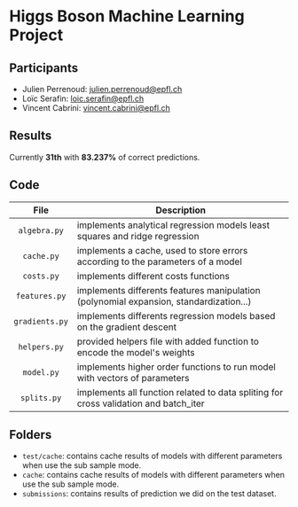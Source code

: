 # Higgs Boson Machine Learning Project

## Participants

- Julien Perrenoud: julien.perrenoud@epfl.ch
- Loïc Serafin: loic.serafin@epfl.ch
- Vincent Cabrini: vincent.cabrini@epfl.ch

## Results

Currently **31th** with **83.237%** of correct predictions.

## Code

| File | Description |
|:---:|---|
| `algebra.py` | implements analytical regression models least squares and ridge regression |
| `cache.py`  | implements a cache, used to store errors according to the parameters of a model |
|  `costs.py` | implements different costs functions |
|  `features.py` | implements differents features manipulation (polynomial expansion, standardization...) |
|  `gradients.py` | implements differents regression models based on the gradient descent |
|  `helpers.py` | provided helpers file with added function to encode the model's weights |
|  `model.py` | implements higher order functions to run model with vectors of parameters |
|  `splits.py` | implements all function related to data spliting for cross validation and batch_iter |


## Folders
 
- `test/cache`: contains cache results of models with different parameters when use the sub sample mode.
- `cache`: contains cache results of models with different parameters when use the sub sample mode.
- `submissions`: contains results of prediction we did on the test dataset.


